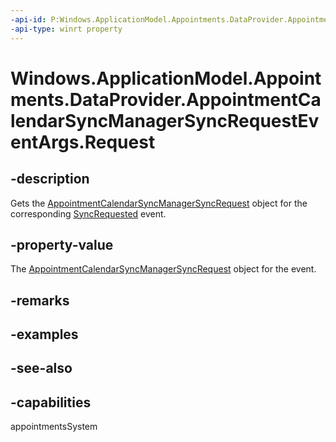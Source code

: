 ```yaml
---
-api-id: P:Windows.ApplicationModel.Appointments.DataProvider.AppointmentCalendarSyncManagerSyncRequestEventArgs.Request
-api-type: winrt property
---
```


<!-- Property syntax
public Windows.ApplicationModel.Appointments.DataProvider.AppointmentCalendarSyncManagerSyncRequest Request { get; }
-->

# Windows.ApplicationModel.Appointments.DataProvider.AppointmentCalendarSyncManagerSyncRequestEventArgs.Request

## -description
Gets the [AppointmentCalendarSyncManagerSyncRequest](appointmentcalendarsyncmanagersyncrequest.md) object for the corresponding [SyncRequested](appointmentdataproviderconnection_syncrequested.md) event.

## -property-value
The [AppointmentCalendarSyncManagerSyncRequest](appointmentcalendarsyncmanagersyncrequest.md) object for the event.

## -remarks

## -examples

## -see-also

## -capabilities
appointmentsSystem
